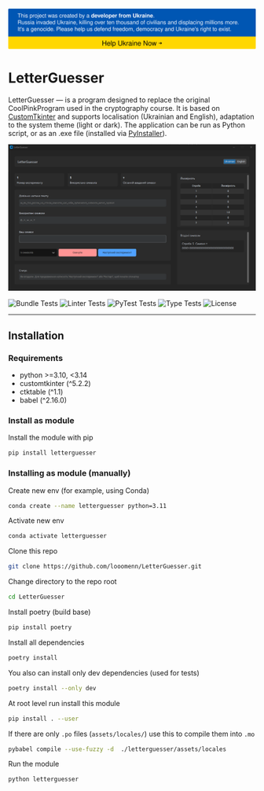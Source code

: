 [![Stand With Ukraine](https://raw.githubusercontent.com/vshymanskyy/StandWithUkraine/main/banner-direct-single.svg)](https://stand-with-ukraine.pp.ua)

# LetterGuesser

LetterGuesser — is a program designed to replace the original CoolPinkProgram used in the
cryptography course. It is based on [CustomTkinter](https://github.com/TomSchimansky/CustomTkinter) and supports
localisation (Ukrainian and English), adaptation to the system theme (light or dark). The application can be run as
Python script, or as an .exe file (installed via [PyInstaller](https://pyinstaller.org/en/stable/)).


![img.png](img.png)

![Bundle Tests](https://github.com/looomenn/LetterGuesser/actions/workflows/bundle.yml/badge.svg)
![Linter Tests](https://github.com/looomenn/LetterGuesser/actions/workflows/linter.yml/badge.svg)
![PyTest Tests](https://github.com/looomenn/LetterGuesser/actions/workflows/pytests.yml/badge.svg)
![Type Tests](https://github.com/looomenn/LetterGuesser/actions/workflows/typechecker.yml/badge.svg)
![License](https://img.shields.io/badge/license-MIT-blue)

---

## Installation

### Requirements

- python >=3.10, <3.14
- customtkinter (^5.2.2)
- ctktable (^1.1)
- babel (^2.16.0)

### Install as module

Install the module with pip
```bash
pip install letterguesser
```

### Installing as module (manually)

Create new env (for example, using Conda)
```bash
conda create --name letterguesser python=3.11
```

Activate new env
```bash
conda activate letterguesser
```

Clone this repo
```bash
git clone https://github.com/looomenn/LetterGuesser.git
```

Change directory to the repo root
```bash
cd LetterGuesser
```

Install poetry (build base)
```bash
pip install poetry
```

Install all dependencies
```bash
poetry install
```

You also can install only dev dependencies (used for tests)
```bash
poetry install --only dev
```

At root level run install this module
```bash
pip install . --user
```

If there are only `.po` files (`assets/locales/`) use this to compile them into `.mo`
```bash 
pybabel compile --use-fuzzy -d  ./letterguesser/assets/locales
```

Run the module
```bash
python letterguesser
```